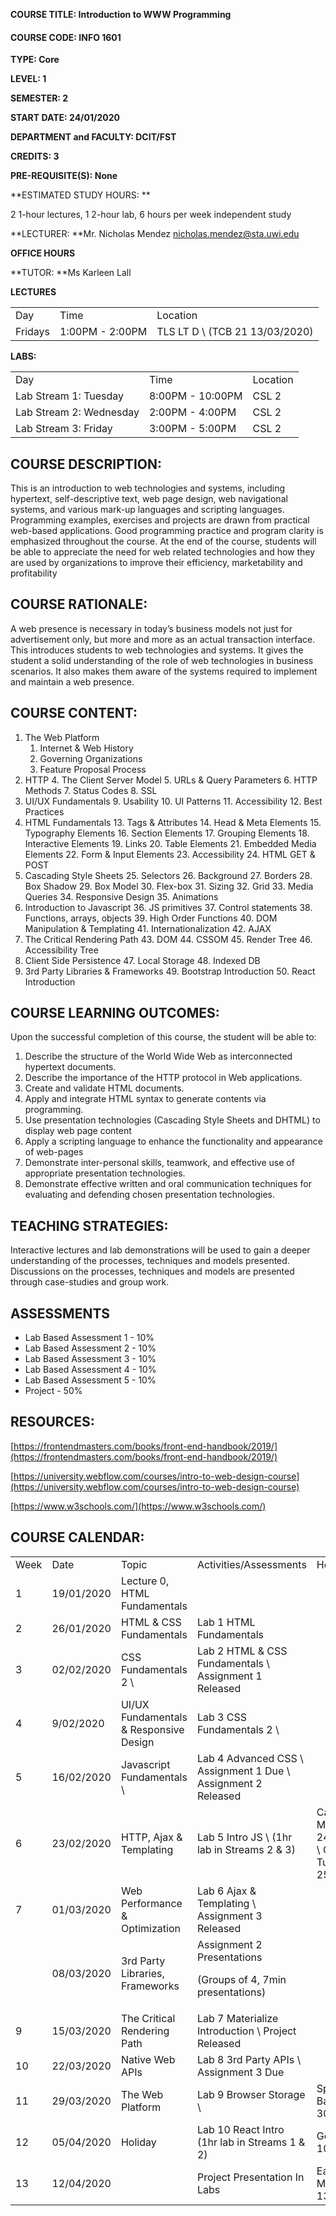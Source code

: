 <!----- Conversion time: 1.255 seconds.


Using this Markdown file:

1. Cut and paste this output into your source file.
2. See the notes and action items below regarding this conversion run.
3. Check the rendered output (headings, lists, code blocks, tables) for proper
   formatting and use a linkchecker before you publish this page.

Conversion notes:

* Docs to Markdown version 1.0β17
* Fri Jan 31 2020 08:42:11 GMT-0800 (PST)
* Source doc: https://docs.google.com/open?id=16BuLLfvj71yS0hO_dN6sClXoKb-4ZDhl5P6NVIfZL8w
----->


**COURSE TITLE: Introduction to WWW Programming**


#### **COURSE CODE: INFO 1601**

**TYPE: Core**

**LEVEL: 1**

**SEMESTER: 2**

**START DATE: 24/01/2020**

**DEPARTMENT and FACULTY: DCIT/FST**

**CREDITS: 3**

**PRE-REQUISITE(S): None**

**ESTIMATED STUDY HOURS: **

2 1-hour lectures, 1 2-hour lab, 6 hours per week independent study

**LECTURER: **Mr. Nicholas Mendez nicholas.mendez@sta.uwi.edu

**OFFICE HOURS**

**TUTOR: **Ms Karleen Lall

**LECTURES**


<table>
  <tr>
   <td>Day
   </td>
   <td>Time
   </td>
   <td>Location
   </td>
  </tr>
  <tr>
   <td>Fridays
   </td>
   <td>1:00PM - 2:00PM
   </td>
   <td>TLS LT D \
(TCB 21 13/03/2020)
   </td>
  </tr>
</table>


**LABS:**


<table>
  <tr>
   <td>Day
   </td>
   <td>Time
   </td>
   <td>Location
   </td>
  </tr>
  <tr>
   <td>Lab Stream 1: Tuesday
   </td>
   <td>8:00PM - 10:00PM
   </td>
   <td>CSL 2
   </td>
  </tr>
  <tr>
   <td>Lab Stream 2: Wednesday 
   </td>
   <td>2:00PM - 4:00PM
   </td>
   <td>CSL 2
   </td>
  </tr>
  <tr>
   <td>Lab Stream 3: Friday
   </td>
   <td>3:00PM - 5:00PM
   </td>
   <td>CSL 2
   </td>
  </tr>
</table>



## COURSE DESCRIPTION:

This is an introduction to web technologies and systems, including hypertext, self-descriptive text, web page design, web navigational systems, and various mark-up languages and scripting languages. Programming examples, exercises and projects are drawn from practical web-based applications. Good programming practice and program clarity is emphasized throughout the course. At the end of the course, students will be able to appreciate the need for web related technologies and how they are used by organizations to improve their efficiency, marketability and profitability


## COURSE RATIONALE:

A web presence is necessary in today’s business models not just for advertisement only, but more and more as an actual transaction interface. This introduces students to web technologies and systems. It gives the student a solid understanding of the role of web technologies in business scenarios. It also makes them aware of the systems required to implement and maintain a web presence.


## COURSE CONTENT:



1. The Web Platform
    1. Internet & Web History
    2. Governing Organizations
    3. Feature Proposal Process
2. HTTP
    4. The Client Server Model
    5. URLs & Query Parameters
    6. HTTP Methods
    7. Status Codes
    8. SSL
3. UI/UX Fundamentals
    9. Usability
    10. UI Patterns
    11. Accessibility
    12. Best Practices
4. HTML Fundamentals
    13. Tags & Attributes
    14. Head & Meta Elements
    15. Typography Elements
    16. Section Elements
    17. Grouping Elements
    18. Interactive Elements
    19. Links
    20. Table Elements
    21. Embedded Media Elements
    22. Form & Input Elements
    23. Accessibility 
    24. HTML GET & POST
5. Cascading Style Sheets
    25. Selectors
    26. Background
    27. Borders
    28. Box Shadow
    29. Box Model
    30. Flex-box
    31. Sizing
    32. Grid
    33. Media Queries
    34. Responsive Design
    35. Animations
6. Introduction to Javascript
    36. JS primitives
    37. Control statements
    38. Functions, arrays, objects
    39. High Order Functions
    40. DOM Manipulation & Templating
    41. Internationalization
    42. AJAX
7. The Critical Rendering Path
    43. DOM
    44. CSSOM
    45. Render Tree
    46. Accessibility Tree
8. Client Side Persistence
    47. Local Storage
    48. Indexed DB
9. 3rd Party Libraries & Frameworks
    49. Bootstrap Introduction
    50. React Introduction 


## COURSE LEARNING OUTCOMES:

Upon the successful completion of this course, the student will be able to:



1. Describe the structure of the World Wide Web as interconnected hypertext documents.
2. Describe the importance of the HTTP protocol in Web applications.
3. Create and validate HTML documents.
4. Apply and integrate HTML syntax to generate contents via programming.
5. Use presentation technologies (Cascading Style Sheets and DHTML) to display web page content
6. Apply a scripting language to enhance the functionality and appearance of web-pages
7. Demonstrate inter-personal skills, teamwork, and effective use of appropriate presentation technologies.
8. Demonstrate effective written and oral communication techniques for evaluating and defending chosen presentation technologies.


## TEACHING STRATEGIES:

Interactive lectures and lab demonstrations will be used to gain a deeper understanding of the processes, techniques and models presented. Discussions on the processes, techniques and models are presented through case-studies and group work.


## ASSESSMENTS



*   Lab Based Assessment 1 - 10%
*   Lab Based Assessment 2 - 10%
*   Lab Based Assessment 3 - 10%
*   Lab Based Assessment 4 - 10%
*   Lab Based Assessment 5 - 10%
*   Project - 50%


## RESOURCES:

[https://frontendmasters.com/books/front-end-handbook/2019/](https://frontendmasters.com/books/front-end-handbook/2019/)

[https://university.webflow.com/courses/intro-to-web-design-course](https://university.webflow.com/courses/intro-to-web-design-course)

[https://www.w3schools.com/](https://www.w3schools.com/)


## COURSE CALENDAR: 


<table>
  <tr>
   <td>Week
   </td>
   <td>Date 
   </td>
   <td>Topic
   </td>
   <td>Activities/Assessments
   </td>
   <td>Holidays
   </td>
  </tr>
  <tr>
   <td>1
   </td>
   <td>19/01/2020
   </td>
   <td>Lecture 0, HTML Fundamentals
   </td>
   <td>
   </td>
   <td>
   </td>
  </tr>
  <tr>
   <td>2
   </td>
   <td>26/01/2020
   </td>
   <td>HTML & CSS Fundamentals
   </td>
   <td>Lab 1 HTML Fundamentals
   </td>
   <td>
   </td>
  </tr>
  <tr>
   <td>3
   </td>
   <td>02/02/2020
   </td>
   <td>CSS Fundamentals 2 \

   </td>
   <td>Lab 2 HTML & CSS Fundamentals \
Assignment 1 Released
   </td>
   <td>
   </td>
  </tr>
  <tr>
   <td>4
   </td>
   <td>9/02/2020
   </td>
   <td>UI/UX Fundamentals & Responsive Design
   </td>
   <td>Lab 3 CSS Fundamentals 2 \

   </td>
   <td>
   </td>
  </tr>
  <tr>
   <td>5
   </td>
   <td>16/02/2020
   </td>
   <td>Javascript Fundamentals \

   </td>
   <td>Lab 4 Advanced CSS \
Assignment 1 Due \
Assignment 2 Released
   </td>
   <td>
   </td>
  </tr>
  <tr>
   <td>6
   </td>
   <td>23/02/2020
   </td>
   <td>HTTP, Ajax & Templating
   </td>
   <td>Lab 5 Intro JS \
(1hr lab in Streams 2 & 3)
   </td>
   <td>Carnival Mon 24/02/2020 \
Carnival Tue 25/02/2020
   </td>
  </tr>
  <tr>
   <td>7
   </td>
   <td>01/03/2020
   </td>
   <td>Web Performance & Optimization
   </td>
   <td>Lab 6 Ajax & Templating \
Assignment 3 Released
   </td>
   <td>
   </td>
  </tr>
  <tr>
   <td>
   </td>
   <td>08/03/2020
   </td>
   <td>3rd Party Libraries, Frameworks
   </td>
   <td>Assignment 2 Presentations 
<p>
(Groups of 4, 7min presentations)
   </td>
   <td>
   </td>
  </tr>
  <tr>
   <td>9
   </td>
   <td>15/03/2020
   </td>
   <td>The Critical Rendering Path
   </td>
   <td>Lab 7 Materialize Introduction \
Project Released
   </td>
   <td>
   </td>
  </tr>
  <tr>
   <td>10
   </td>
   <td>22/03/2020
   </td>
   <td>Native Web APIs
   </td>
   <td>Lab 8 3rd Party APIs \
Assignment 3 Due
   </td>
   <td>
   </td>
  </tr>
  <tr>
   <td>11
   </td>
   <td>29/03/2020
   </td>
   <td>The Web Platform
   </td>
   <td>Lab 9 Browser Storage \

   </td>
   <td>Spiritual Baptist 30/03/2020
   </td>
  </tr>
  <tr>
   <td>12
   </td>
   <td>05/04/2020
   </td>
   <td>Holiday
   </td>
   <td>Lab 10 React Intro (1hr lab in Streams 1 & 2)
   </td>
   <td>Good Friday 10/04/2020
   </td>
  </tr>
  <tr>
   <td>13
   </td>
   <td>12/04/2020
   </td>
   <td>
   </td>
   <td>Project Presentation In Labs
   </td>
   <td>Easter Monday 13/04/2020
   </td>
  </tr>
</table>



<!-- Docs to Markdown version 1.0β17 -->
